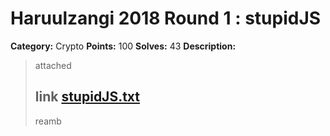 # Haruulzangi 2018 Round 1 : stupidJS

**Category:** Crypto
**Points:** 100
**Solves:** 43
**Description:**

>attached
>
> link [stupidJS.txt](stupidJS.txt)
>--
>reamb


